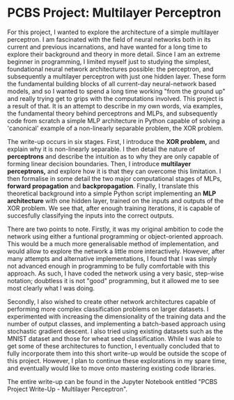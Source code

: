 # PCBS Project: Multilayer Perceptron

For this project, I wanted to explore the architecture of a simple multilayer perceptron. I am fascinated with the field of neural networks both in its current and previous incarnations, and have wanted for a long time to explore their background and theory in more detail. Since I am an extreme beginner in programming, I limited myself just to studying the simplest, foundational neural network architectures possible: the perceptron, and subsequently a multilayer perceptron with just one hidden layer. These form the fundamental building blocks of all current-day neural-network based models, and so I wanted to spend a long time working "from the ground up" and really trying get to grips with the computations involved. This project is a result of that. It is an attempt to describe in my own words, via examples, the fundamental theory behind perceptrons and MLPs, and subsequently code from scratch a simple MLP architecture in Python capable of solving a 'canonical' example of a non-linearly separable problem, the XOR problem.

The write-up occurs in six stages. First, I introduce the __XOR problem,__ and explain why it is non-linearly separable. I then detail the nature of __perceptrons__ and describe the intuition as to why they are only capable of forming linear decision boundaries. Then, I introduce __multilayer perceptrons,__ and explore how it is that they can overcome this limitation. I then formalise in some detail the two major computational stages of MLPs, __forward propagation__ and __backpropagation__. Finally, I translate this theoretical background into a simple Python script implementing an __MLP architecture__ with one hidden layer, trained on the inputs and outputs of the XOR problem. We see that, after enough training iterations, it is capable of succesfully classifying the inputs into the correct outputs.

There are two points to note. Firstly, it was my original ambition to code the network using either a funtional programming or object-oriented approach. This would be a much more generalisable method of implementation, and would allow to explore the network a little more interactively. However, after many attempts and alternative implementations, I found that I was simply not advanced enough in programming to be fully comfortable with this approach. As such, I have coded the network using a very basic, step-wise notation; doubtless it is not "good" programming, but it allowed me to see most clearly what I was doing.

Secondly, I also wished to create other network architectures capable of performing more complex classification problems on larger datasets. I experimented with increasing the dimensionality of the training data and the number of output classes, and implementing a batch-based approach using stochastic gradient descent. I also tried using existing datasets such as the MNIST dataset and those for wheat seed classification. While I was able to get some of these architectures to function, I eventually concluded that to fully incorporate them into this short write-up would be outside the scope of this project. However, I plan to continue these explorations in my spare time, and eventually would like to move onto mastering existing code libraries. 

The entire write-up can be found in the Jupyter Notebook entitled "PCBS Project Write-Up - Multilayer Perceptron". 
